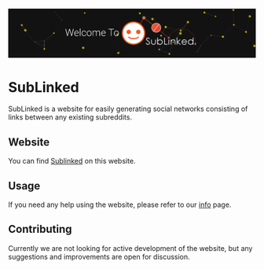 ![alt text](./banner.png)
# SubLinked

SubLinked is a website for easily generating social networks consisting of links between any existing subreddits.

## Website
You can find [Sublinked](https://sublinked.herokuapp.com/) on this website.

## Usage
If you need any help using the website, please refer to our [info](https://sublinked.herokuapp.com/info) page.

## Contributing
Currently we are not looking for active development of the website, but any suggestions and improvements are open for discussion.

